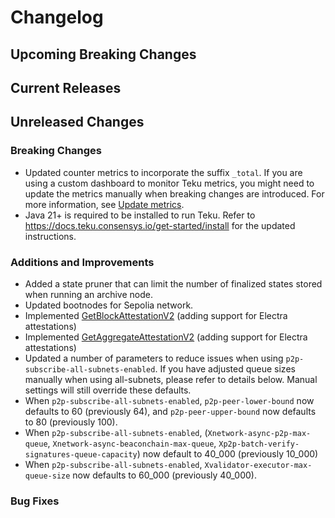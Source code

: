 # Changelog

## Upcoming Breaking Changes

## Current Releases

## Unreleased Changes

### Breaking Changes

- Updated counter metrics to incorporate the suffix `_total`. If you are using a custom dashboard to monitor Teku metrics, you might need to update the metrics manually when breaking changes are introduced. For more information, see [Update metrics](../../how-to/monitor/update-metrics.md).
- Java 21+ is required to be installed to run Teku. Refer to https://docs.teku.consensys.io/get-started/install for the updated instructions.

### Additions and Improvements
- Added a state pruner that can limit the number of finalized states stored when running an archive node.
- Updated bootnodes for Sepolia network.
- Implemented [GetBlockAttestationV2](https://ethereum.github.io/beacon-APIs/?urls.primaryName=dev#/Beacon/getBlockAttestationsV2) (adding support for Electra attestations)
- Implemented [GetAggregateAttestationV2](https://ethereum.github.io/beacon-APIs/?urls.primaryName=dev#/Validator/getAggregatedAttestationV2) (adding support for Electra attestations)
- Updated a number of parameters to reduce issues when using `p2p-subscribe-all-subnets-enabled`. If you have adjusted queue sizes manually when using all-subnets, please refer to details below. Manual settings will still override these defaults.
- When `p2p-subscribe-all-subnets-enabled`, `p2p-peer-lower-bound` now defaults to 60 (previously 64), and `p2p-peer-upper-bound` now defaults to 80 (previously 100).
- When `p2p-subscribe-all-subnets-enabled`,  (`Xnetwork-async-p2p-max-queue`, `Xnetwork-async-beaconchain-max-queue`, `Xp2p-batch-verify-signatures-queue-capacity`)  now default to 40_000 (previously 10_000)
- When `p2p-subscribe-all-subnets-enabled`,  `Xvalidator-executor-max-queue-size`  now defaults to 60_000 (previously 40_000).

### Bug Fixes

